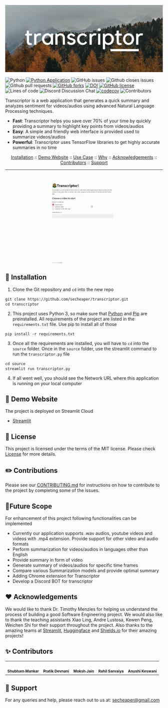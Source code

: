 <p align="center"><img width="700" src="./media/logo/Transcriptor.png"></p>

![Python](https://img.shields.io/badge/python-3670A0?style=flat&logo=python&logoColor=ffdd54)
[![Python Application](https://github.com/secheaper/transcriptor/actions/workflows/python-app.yml/badge.svg)](https://github.com/secheaper/transcriptor/actions/workflows/python-app.yml)
![GitHub issues](https://img.shields.io/github/issues-raw/secheaper/transcriptor)
![Github closes issues](https://img.shields.io/github/issues-closed-raw/secheaper/transcriptor)
![Github pull requests](https://img.shields.io/github/issues-pr/secheaper/transcriptor)
[![GitHub forks](https://img.shields.io/github/forks/secheaper/transcriptor)](https://github.com/secheaper/transcriptor/network)
[![DOI](https://zenodo.org/badge/415427314.svg)](https://zenodo.org/badge/latestdoi/415427314)
[![GitHub license](https://img.shields.io/github/license/anshulp2912/scrivener)](https://github.com/anshulp2912/scrivener/blob/main/LICENSE)
![Lines of code](https://img.shields.io/tokei/lines/github/secheaper/transcriptor?color=ff69b4&label=Lines%20of%20Code&style=flat-square)
![Discord Discussion Chat](https://img.shields.io/discord/879343473940107264?color=blueviolet&label=Discord%20Discussion%20Chat&style=flat-square)
[![codecov](https://codecov.io/gh/secheaper/transcriptor/branch/main/graph/badge.svg?token=X0H37DUWXV)](https://codecov.io/gh/secheaper/transcriptor)
![Contributors](https://img.shields.io/badge/Contributors-5-yellowgreen)

Transcriptor is a web application that generates a quick summary and analyzes sentiment for videos/audios using advanced Natural Language Processing techniques. 
- **Fast**: Transcriptor helps you save over 70% of your time by quickly providing a summary to highlight key points from videos/audios
- **Easy**: A simple and friendly web interface is provided used to summarize videos/audios
- **Powerful**: Transcriptor uses TensorFlow libraries to get highly accurate summaries in no time

<p align="center">
  <a href="#rocket-installation">Installation</a>
  ::
  <a href="#sunflower-demo-website">Demo Website</a>
  ::
  <a href="#thought_balloon-use-case">Use Case</a>
  ::
  <a href="#page_facing_up-why">Why</a>	
   ::
  <a href="#heart-acknowledgements">Acknowledgements</a>
  ::
  <a href="#sparkles-contributors">Contributors</a>
    ::
  <a href="#email-support">Support</a>
</p>

---
<p align="center"><img width="700" src="./media/gif/demo.gif"></p>

:rocket: Installation
---
1. Clone the Git repository and `cd` into the new repo
```
git clone https://github.com/secheaper/transcriptor.git
cd transcriptor
```
2. This project uses Python 3, so make sure that [Python](https://www.python.org/downloads/) and [Pip](https://pip.pypa.io/en/stable/installation/) are preinstalled. All requirements of the project are listed in the ```requirements.txt``` file. Use pip to install all of those
```
pip install -r requirements.txt
```
3. Once all the requirements are installed, you will have to ```cd``` into the ```source``` folder. Once in the ```source``` folder, use the streamlit command to run the ```transcriptor.py``` file
```
cd source
streamlit run transcriptor.py
```
4. If all went well, you should see the Network URL where this application is running on your local computer

:sunflower: Demo Website
---
The project is deployed on Streamlit Cloud
- [Streamlit](https://share.streamlit.io/secheaper/transcriptor/main/source/transcriptor.py)

## :page_facing_up: License <a name="License"></a>
This project is licensed under the terms of the MIT license. Please check [License](https://github.com/anshulp2912/scrivener/blob/main/LICENSE) for more details.

## :pencil2: Contributions <a name="Contributions"></a>
Please see our [CONTRIBUTING.md](https://github.com/anshulp2912/scrivener/blob/main/CONTRIBUTING.md) for instructions on how to contribute to the project by completing some of the issues.

## :crystal_ball:Future Scope <a name="FutureScope"></a>
For enhancement of this project following functionalities can be implemented
- Currently our application supports .wav audios, youtube videos and videos with .mp4 extension. Provide support for other video and audio formats
- Perform summarization for videos/audios in languages other than English
- Provide summary in form of video
- Generate summary of videos/audios for specific time frames
- Compare various Summarization models and provide optimal summary
- Adding Chrome extension for Transcriptor
- Develop a Discord BOT for transcriptor

:heart: Acknowledgements
---
We would like to thank Dr. Timothy Menzies for helping us understand the process of building a good Software Engineering project. We would also like to thank the teaching assistants Xiao Ling, Andre Lustosa, Kewen Peng, Weichen Shi for their support throughout the project. Also thanks to the amazing teams at [Streamlit](https://streamlit.io/), [Huggingface](https://huggingface.co/) and [Shields.io](https://shields.io/) for their amazing projects!

:sparkles: Contributors
---

<table>
  <tr>
    <td align="center"><a href="http://www.shubhammankar.com/"><img src="https://avatars.githubusercontent.com/u/29366125?v=4" width="75px;" alt=""/><br /><sub><b>Shubham Mankar</b></sub></a></td>
    <td align="center"><a href="https://github.com/pratikdevnani"><img src="https://avatars.githubusercontent.com/u/43350493?v=4" width="75px;" alt=""/><br /><sub><b>Pratik Devnani</b></sub></a><br /></td>
    <td align="center"><a href="https://github.com/moksh98"><img src="https://avatars.githubusercontent.com/u/29693765?v=4" width="75px;" alt=""/><br /><sub><b>Moksh Jain</b></sub></a><br /></td>
    <td align="center"><a href="https://rahilsarvaiya.tech/"><img src="https://avatars0.githubusercontent.com/u/32304956?v=4" width="75px;" alt=""/><br /><sub><b>Rahil Sarvaiya</b></sub></a><br /></td>
    <td align="center"><a href="https://github.com/annie0467"><img src="https://avatars.githubusercontent.com/u/17164255?v=4" width="75px;" alt=""/><br /><sub><b>Anushi Keswani</b></sub></a><br /></td>
  </tr>
</table>

:email: Support
---

For any queries and help, please reach out to us at: secheaper@gmail.com

